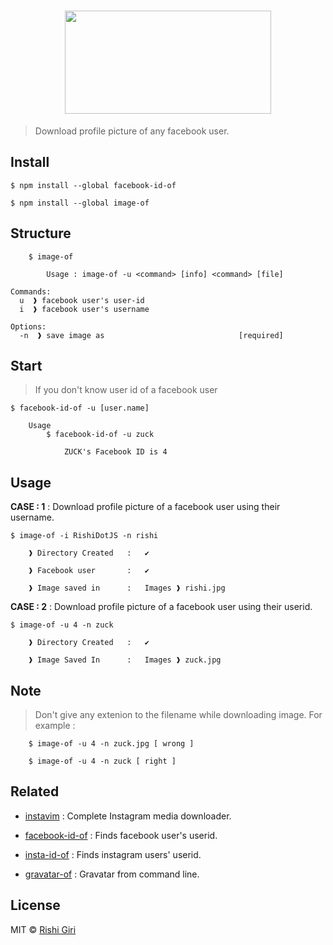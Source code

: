 <h1 align="center">
<img width="330" height="165" src="http://rishigiri.com/github/fbimg.png"></img>
<br>
</h1>

> Download profile picture of any facebook user.

## Install

```
$ npm install --global facebook-id-of

$ npm install --global image-of
```

## Structure

```
	$ image-of

		Usage : image-of -u <command> [info] <command> [file]

Commands:
  u  ❱ facebook user's user-id
  i  ❱ facebook user's username

Options:
  -n  ❱ save image as                              [required]
```

## Start

> If you don't know user id of a facebook user 

```
$ facebook-id-of -u [user.name]
	
	Usage 
		$ facebook-id-of -u zuck

			ZUCK's Facebook ID is 4

```

## Usage 

__CASE : 1__ : Download profile picture of a facebook user using their username.

```
$ image-of -i RishiDotJS -n rishi

	❱ Directory Created   :   ✔

	❱ Facebook user       :   ✔

	❱ Image saved in      :   Images ❱ rishi.jpg 

```

__CASE : 2__ : Download profile picture of a facebook user using their userid.

```
$ image-of -u 4 -n zuck
	
	❱ Directory Created   :   ✔

	❱ Image Saved In      :   Images ❱ zuck.jpg 
```

## Note 

> Don't give any extenion to the filename while downloading image. For example :

```
	$ image-of -u 4 -n zuck.jpg [ wrong ]

	$ image-of -u 4 -n zuck [ right ]
```

## Related
 
 - [instavim](https://github.com/CodeDotJS/instavim) : Complete Instagram media downloader.

 - [facebook-id-of](https://github.com/CodeDotJS/facebook-id-of) : Finds facebook user's userid.

 - [insta-id-of](https://github.com/CodeDotJS/instagram-id-of) : Finds instagram users' userid.

 - [gravatar-of](https://github.com/CodeDotJS/gravatar-of) : Gravatar from command line.


## License

MIT © [Rishi Giri](http://rishigiri.com)
